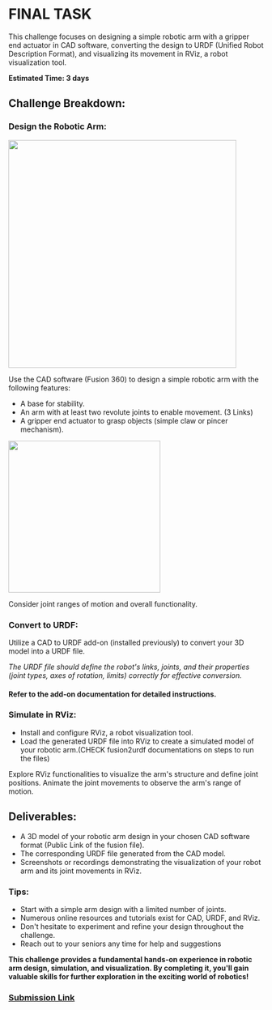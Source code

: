 # FINAL TASK
This challenge focuses on designing a simple robotic arm with a gripper end actuator in CAD software, converting the design to URDF (Unified Robot Description Format), and visualizing its movement in RViz, a robot visualization tool.

**Estimated Time: 3 days**

## Challenge Breakdown:

### Design the Robotic Arm:

<img src="" width="450" height="450" allign="center">

Use the CAD software (Fusion 360) to design a simple robotic arm with the following features:

* A base for stability.
* An arm with at least two revolute joints to enable movement. (3 Links)
* A gripper end actuator to grasp objects (simple claw or pincer mechanism).

<img src="" widht="300" height="300">

Consider joint ranges of motion and overall functionality.

### Convert to URDF:

Utilize a CAD to URDF add-on (installed previously) to convert your 3D model into a URDF file.

*The URDF file should define the robot's links, joints, and their properties (joint types, axes of rotation, limits) correctly for effective conversion.*

#### Refer to the add-on documentation for detailed instructions.

### Simulate in RViz:

* Install and configure RViz, a robot visualization tool.
* Load the generated URDF file into RViz to create a simulated model of your robotic arm.(CHECK fusion2urdf documentations on steps to run the files) 

Explore RViz functionalities to visualize the arm's structure and define joint positions.
Animate the joint movements to observe the arm's range of motion.

## Deliverables:

* A 3D model of your robotic arm design in your chosen CAD software format (Public Link of the fusion file).
* The corresponding URDF file generated from the CAD model.
* Screenshots or recordings demonstrating the visualization of your robot arm and its joint movements in RViz.

### Tips:
* Start with a simple arm design with a limited number of joints.
* Numerous online resources and tutorials exist for CAD, URDF, and RViz.
* Don't hesitate to experiment and refine your design throughout the challenge.
* Reach out to your seniors any time for help and suggestions

**This challenge provides a fundamental hands-on experience in robotic arm design, simulation, and visualization. By completing it, you'll gain valuable skills for further exploration in the exciting world of robotics!**

### [Submission Link]()